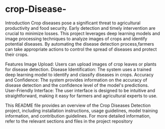 # crop-Disease-
Introduction
Crop diseases pose a significant threat to agricultural productivity and food security. Early detection and timely intervention are crucial to minimize losses.
This project leverages deep learning models and image processing techniques to analyze images of crops and identify potential diseases.
By automating the disease detection process,farmers can take appropriate actions to control the spread of diseases and protect their crops.

Features
Image Upload: Users can upload images of crop leaves or plants for disease detection.
Disease Identification: The system uses a trained deep learning model to identify and classify diseases in crops.
Accuracy and Confidence: The system provides information on the accuracy of disease detection and the confidence level of the model's predictions.
User-Friendly Interface: The user interface is designed to be intuitive and straightforward, making it easy for farmers and agricultural experts to use.

This README file provides an overview of the Crop Diseases Detection project, including installation instructions,
usage guidelines, model training information,
and contribution guidelines. For more detailed information, refer to the relevant sections and files in the project repository
